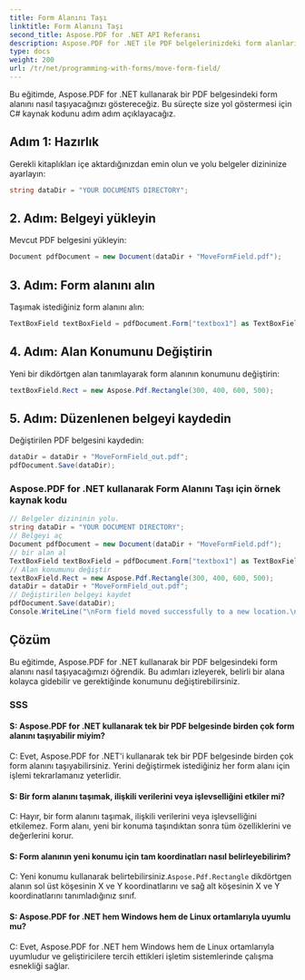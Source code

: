 ```yaml
---
title: Form Alanını Taşı
linktitle: Form Alanını Taşı
second_title: Aspose.PDF for .NET API Referansı
description: Aspose.PDF for .NET ile PDF belgelerinizdeki form alanlarını kolayca taşıyın.
type: docs
weight: 200
url: /tr/net/programming-with-forms/move-form-field/
---
```

Bu eğitimde, Aspose.PDF for .NET kullanarak bir PDF belgesindeki form alanını nasıl taşıyacağınızı göstereceğiz. Bu süreçte size yol göstermesi için C# kaynak kodunu adım adım açıklayacağız.

## Adım 1: Hazırlık

Gerekli kitaplıkları içe aktardığınızdan emin olun ve yolu belgeler dizininize ayarlayın:

```csharp
string dataDir = "YOUR DOCUMENTS DIRECTORY";
```

## 2. Adım: Belgeyi yükleyin

Mevcut PDF belgesini yükleyin:

```csharp
Document pdfDocument = new Document(dataDir + "MoveFormField.pdf");
```

## 3. Adım: Form alanını alın

Taşımak istediğiniz form alanını alın:

```csharp
TextBoxField textBoxField = pdfDocument.Form["textbox1"] as TextBoxField;
```

## 4. Adım: Alan Konumunu Değiştirin

Yeni bir dikdörtgen alan tanımlayarak form alanının konumunu değiştirin:

```csharp
textBoxField.Rect = new Aspose.Pdf.Rectangle(300, 400, 600, 500);
```

## 5. Adım: Düzenlenen belgeyi kaydedin

Değiştirilen PDF belgesini kaydedin:

```csharp
dataDir = dataDir + "MoveFormField_out.pdf";
pdfDocument.Save(dataDir);
```

### Aspose.PDF for .NET kullanarak Form Alanını Taşı için örnek kaynak kodu 
```csharp
// Belgeler dizininin yolu.
string dataDir = "YOUR DOCUMENT DIRECTORY";
// Belgeyi aç
Document pdfDocument = new Document(dataDir + "MoveFormField.pdf");
// bir alan al
TextBoxField textBoxField = pdfDocument.Form["textbox1"] as TextBoxField;
// Alan konumunu değiştir
textBoxField.Rect = new Aspose.Pdf.Rectangle(300, 400, 600, 500);
dataDir = dataDir + "MoveFormField_out.pdf";
// Değiştirilen belgeyi kaydet
pdfDocument.Save(dataDir);
Console.WriteLine("\nForm field moved successfully to a new location.\nFile saved at " + dataDir);
```

## Çözüm

Bu eğitimde, Aspose.PDF for .NET kullanarak bir PDF belgesindeki form alanını nasıl taşıyacağımızı öğrendik. Bu adımları izleyerek, belirli bir alana kolayca gidebilir ve gerektiğinde konumunu değiştirebilirsiniz.


### SSS

#### S: Aspose.PDF for .NET kullanarak tek bir PDF belgesinde birden çok form alanını taşıyabilir miyim?

C: Evet, Aspose.PDF for .NET'i kullanarak tek bir PDF belgesinde birden çok form alanını taşıyabilirsiniz. Yerini değiştirmek istediğiniz her form alanı için işlemi tekrarlamanız yeterlidir.

#### S: Bir form alanını taşımak, ilişkili verilerini veya işlevselliğini etkiler mi?

C: Hayır, bir form alanını taşımak, ilişkili verilerini veya işlevselliğini etkilemez. Form alanı, yeni bir konuma taşındıktan sonra tüm özelliklerini ve değerlerini korur.

#### S: Form alanının yeni konumu için tam koordinatları nasıl belirleyebilirim?

 C: Yeni konumu kullanarak belirtebilirsiniz.`Aspose.Pdf.Rectangle` dikdörtgen alanın sol üst köşesinin X ve Y koordinatlarını ve sağ alt köşesinin X ve Y koordinatlarını tanımladığınız sınıf.

#### S: Aspose.PDF for .NET hem Windows hem de Linux ortamlarıyla uyumlu mu?

C: Evet, Aspose.PDF for .NET hem Windows hem de Linux ortamlarıyla uyumludur ve geliştiricilere tercih ettikleri işletim sistemlerinde çalışma esnekliği sağlar.